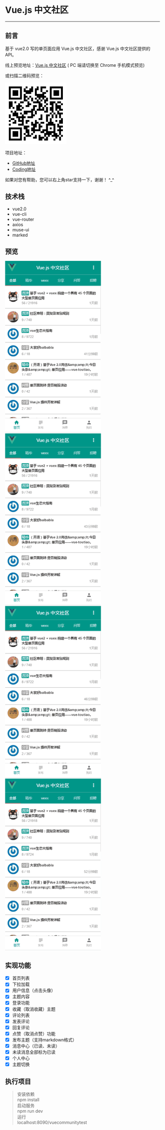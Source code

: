 # Vue.js 中文社区
---  

## 前言  

基于 vue2.0 写的单页面应用 Vue.js 中文社区，感谢 Vue.js 中文社区提供的API。  

线上预览地址：[Vue.js 中文社区](http://g1217300470.coding.me/vuecommunitytest)  ( PC 端请切换至 Chrome 手机模式预览)  

或扫描二维码预览：  

![预览gif](img/qrcode.png)

项目地址：  


- [GitHub地址](https://github.com/gaohongwei11/vuecommunity)  
- [Coding地址](https://coding.net/u/G1217300470/p/VueCommunity/git)  

如果对您有帮助，您可以右上角star支持一下，谢谢！ ^_^

## 技术栈

- vue2.0
- vue-cli
- vue-router
- axios
- muse-ui
- marked

## 预览  

![预览gif](img/vue_com.gif)  ![预览gif](img/vue_com1.gif)  ![预览gif](img/vue_com2.gif)  ![预览gif](img/vue_com3.gif)  

## 实现功能

- [x] 首页列表
- [x] 下拉加载
- [x] 用户信息（点击头像）
- [x] 主题内容
- [x] 登录功能
- [x] 收藏（取消收藏）主题
- [x] 评论列表
- [x] 发表评论
- [x] 回复评论
- [x] 点赞（取消点赞）功能
- [x] 发布主题（支持markdown格式）
- [x] 消息中心（已读、未读）
- [x] 未读消息全部标为已读
- [x] 个人中心
- [x] 主题切换

## 执行项目

> 安装依赖  
> npm install  
> 启动服务  
> npm run dev  
> 运行  
> localhost:8090/vuecommunitytest  
